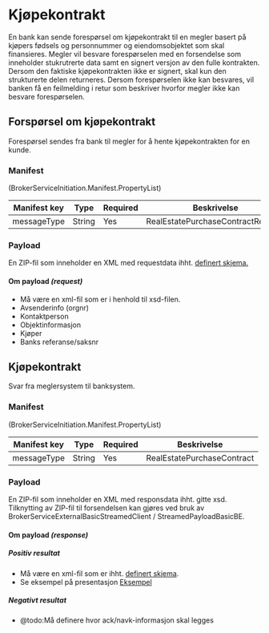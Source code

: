 # Kjøpekontrakt

En bank kan sende forespørsel om kjøpekontrakt til en megler basert på kjøpers fødsels og personnummer og eiendomsobjektet som skal finansieres.
Megler vil besvare forespørselen med en forsendelse som inneholder stukrutrerte data samt en signert versjon av den fulle kontrakten.
Dersom den faktiske kjøpekontrakten ikke er signert, skal kun den strukturerte delen returneres.
Dersom forespørselen ikke kan besvares, vil banken få en feilmelding i retur som beskriver hvorfor megler ikke kan besvare forespørselen.

## Forspørsel om kjøpekontrakt
Forespørsel sendes fra bank til megler for å hente kjøpekontrakten for en kunde.

### Manifest
(BrokerServiceInitiation.Manifest.PropertyList)

|Manifest key|Type|Required|Beskrivelse|
|--- |--- |--- |--- |
|messageType|String|Yes|RealEstatePurchaseContractRequest|

### Payload
En ZIP-fil som inneholder en XML med requestdata ihht. [definert skjema.](xsd/dsbm-1.0.0.xsd)

#### Om payload *(request)*
- Må være en xml-fil som er i henhold til xsd-filen.
- Avsenderinfo (orgnr)
- Kontaktperson
- Objektinformasjon
- Kjøper
- Banks referanse/saksnr

## Kjøpekontrakt
Svar fra meglersystem til banksystem.

### Manifest
(BrokerServiceInitiation.Manifest.PropertyList)

|Manifest key|Type|Required|Beskrivelse|
|--- |--- |--- |--- |
|messageType|String|Yes|RealEstatePurchaseContract|

### Payload
En ZIP-fil som inneholder en XML med responsdata ihht. gitte xsd.
Tilknytting av ZIP-fil til forsendelsen kan gjøres ved bruk av BrokerServiceExternalBasicStreamedClient / StreamedPayloadBasicBE.
		
#### Om payload *(response)*

##### Positiv resultat
- Må være en xml-fil som er ihht. [definert skjema](xsd/dsbm-1.0.0.xsd).
- Se eksempel på presentasjon [Eksempel](examples/example.png)

##### Negativt resultat
- @todo:Må definere hvor ack/navk-informasjon skal legges
